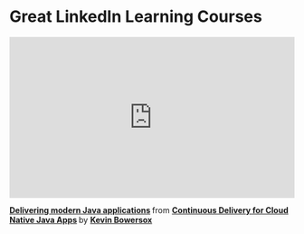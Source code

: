<h1>Great LinkedIn Learning Courses</h1>

<div style="position:relative;height:0;padding-bottom:56.25%">
    <iframe width="640" height="360" src="https://www.linkedin.com/learning/embed/continuous-delivery-for-cloud-native-java-apps/delivering-modern-java-applications?autoplay=false&claim=AQEjkkEhorJruAAAAX_zwg450yAbPmejXF6gxLcOl4aQzEuKUyW6LlNUehND86lzM2pel0CJkTkLDnp8VAQmaryuxUAzwV7BmHaEc85H2sKcdj4kr9qv_CPcU4pkP6gPmWebRcgxDI0KGzuA_VW0NoYwDB4-kQLpdtIWHqhNLFQB_6eCu6Vv1YjCn_YKWHndeWmmyzBnCo4wfROLvVrNZsElj0P8SNBmMWl2suuQb64d2t-R3qBVaUCzI19fgW2v9Hy3oUWWUlrj_vRPaY98K7LJAz9HqI5U7iOWYMhHhCaPXflFbQM5mlM4ZjzQ6XwyWrJxP-O660rBv-_MBsn0n_SbRuKW-xaE2eZqqrB3AWPJK0r9sT830cYbY5ratw6gBNZmIV5W57IV8IP5qTyIMuDHRkFzCw5tcKGm6S6ye0jeYjktsVG_RMQI4Ra_8HgoDQoidDSSJ3uq_ojgvFCbkApSDIkWk2Gj_1JGMXIDw1g3EoxF9uocB52gmi0iaII5yESMAGbAbDOB55c9mIHvZCchD7xwMVmKj2V07GSoY37lT3abwf-EdflUnbaQfqNx6LNHhPh4zQukd_WtZbKcY-WEXFirnIPpqs1eZ9D2qPApbOHWOwv-3GuBBUgqQEvIl17xEwTfOczAGxcPDcBeg2ZgFgRvAFGcQI4atxuKOVSboi948_4viuGoiPteYRCUpEiG7sM1KlKIAz50Njk7OJFVTFhz-Y5mkGhVTol3pPcc0CM&lipi=urn%3Ali%3Apage%3Ad_learning_content%3Bjbm8zeArQYCLMR41SM0sLA%3D%3D&licu" mozallowfullscreen="true" webkitallowfullscreen="true" allowfullscreen="true" frameborder="0" style="position:absolute;width:100%;height:100%;left:0">
    </iframe>
</div>

<p>
    <strong>
        <a href="https://www.linkedin.com/learning/continuous-delivery-for-cloud-native-java-apps/delivering-modern-java-applications?trk=embed_lil">Delivering modern Java applications</a>
    </strong> from 
    <strong>
        <a href="https://www.linkedin.com/learning/continuous-delivery-for-cloud-native-java-apps?trk=embed_lil">Continuous Delivery for Cloud Native Java Apps</a>
    </strong> by 
    <strong>
        <a href="https://www.linkedin.com/learning/instructors/kevin-bowersox?trk=embed_lil">Kevin Bowersox</a>
    </strong>
</p>
